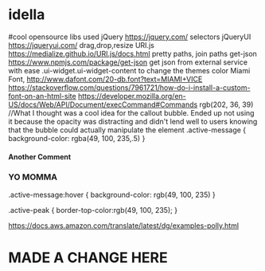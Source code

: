# idella

#cool opensource libs used
jQuery 		https://jquery.com/	selectors
jQueryUI	https://jqueryui.com/	drag,drop,resize
URI.js 		https://medialize.github.io/URI.js/docs.html	pretty paths, join paths
get-json	https://www.npmjs.com/package/get-json	get json from external service with ease 
.ui-widget.ui-widget-content to change the themes color
Miami Font, http://www.dafont.com/20-db.font?text=MIAMI+VICE
https://stackoverflow.com/questions/7961721/how-do-i-install-a-custom-font-on-an-html-site
https://developer.mozilla.org/en-US/docs/Web/API/Document/execCommand#Commands
rgb(202, 36, 39)
//What I thought was a cool idea for the callout bubble.  Ended up not using it because the opacity was distracting and didn't lend well to users knowing that the bubble could actually manipulate the element
.active-message {
	background-color: rgba(49, 100, 235,.5)
}

#### Another Comment ####

### YO MOMMA
.active-message:hover {
	background-color: rgb(49, 100, 235)
}

.active-peak {
	border-top-color:rgb(49, 100, 235);
}

https://docs.aws.amazon.com/translate/latest/dg/examples-polly.html


MADE A CHANGE HERE
=======

